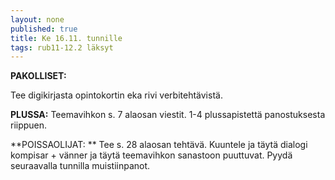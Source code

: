 ```yaml
---
layout: none
published: true
title: Ke 16.11. tunnille
tags: rub11-12.2 läksyt
---
```

**PAKOLLISET:**

Tee digikirjasta opintokortin eka rivi verbitehtävistä.

**PLUSSA:**
Teemavihkon s. 7 alaosan viestit. 1-4 plussapistettä panostuksesta riippuen.

**POISSAOLIJAT:
**
Tee s. 28 alaosan tehtävä. Kuuntele ja täytä dialogi kompisar + vänner ja täytä teemavihkon sanastoon puuttuvat. Pyydä seuraavalla tunnilla muistiinpanot.